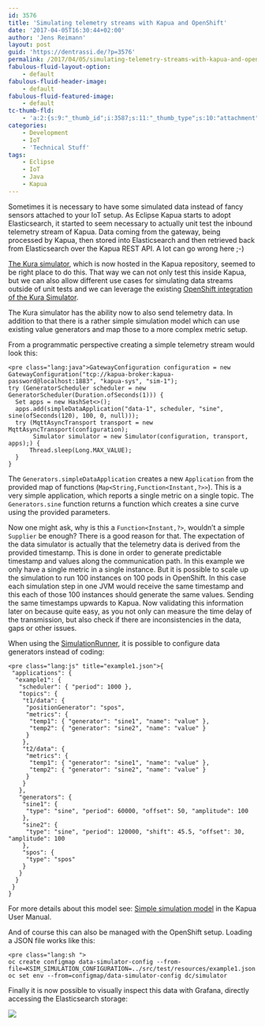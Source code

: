 ```yaml
---
id: 3576
title: 'Simulating telemetry streams with Kapua and OpenShift'
date: '2017-04-05T16:30:44+02:00'
author: 'Jens Reimann'
layout: post
guid: 'https://dentrassi.de/?p=3576'
permalink: /2017/04/05/simulating-telemetry-streams-with-kapua-and-openshift/
fabulous-fluid-layout-option:
    - default
fabulous-fluid-header-image:
    - default
fabulous-fluid-featured-image:
    - default
tc-thumb-fld:
    - 'a:2:{s:9:"_thumb_id";i:3587;s:11:"_thumb_type";s:10:"attachment";}'
categories:
    - Development
    - IoT
    - 'Technical Stuff'
tags:
    - Eclipse
    - IoT
    - Java
    - Kapua
---
```


Sometimes it is necessary to have some simulated data instead of fancy sensors attached to your IoT setup. As Eclipse Kapua starts to adopt Elasticsearch, it started to seem necessary to actually unit test the inbound telemetry stream of Kapua. Data coming from the gateway, being processed by Kapua, then stored into Elasticsearch and then retrieved back from Elasticsearch over the Kapua REST API. A lot can go wrong here ;-)

[The Kura simulator](https://github.com/eclipse/kapua/tree/develop/simulator-kura), which is now hosted in the Kapua repository, seemed to be right place to do this. That way we can not only test this inside Kapua, but we can also allow different use cases for simulating data streams outside of unit tests and we can leverage the existing [OpenShift integration of the Kura Simulator](https://github.com/eclipse/kapua/tree/develop/simulator-kura/openshift).

The Kura simulator has the ability now to also send telemetry data. In addition to that there is a rather simple simulation model which can use existing value generators and map those to a more complex metric setup.

From a programmatic perspective creating a simple telemetry stream would look this:

```
<pre class="lang:java">GatewayConfiguration configuration = new GatewayConfiguration("tcp://kapua-broker:kapua-password@localhost:1883", "kapua-sys", "sim-1");
try (GeneratorScheduler scheduler = new GeneratorScheduler(Duration.ofSeconds(1))) {
  Set apps = new HashSet<>();
  apps.add(simpleDataApplication("data-1", scheduler, "sine", sine(ofSeconds(120), 100, 0, null)));
  try (MqttAsyncTransport transport = new MqttAsyncTransport(configuration);
       Simulator simulator = new Simulator(configuration, transport, apps);) {
      Thread.sleep(Long.MAX_VALUE);
  }
}
```

The `Generators.simpleDataApplication` creates a new `Application` from the provided map of functions (`Map<String,Function<Instant,?>>`). This is a very simple application, which reports a single metric on a single topic. The `Generators.sine` function returns a function which creates a sine curve using the provided parameters.

Now one might ask, why is this a `Function<Instant,?>`, wouldn’t a simple `Supplier` be enough? There is a good reason for that. The expectation of the data simulator is actually that the telemetry data is derived from the provided timestamp. This is done in order to generate predictable timestamp and values along the communication path. In this example we only have a single metric in a single instance. But it is possible to scale up the simulation to run 100 instances on 100 pods in OpenShift. In this case each simulation step in one JVM would receive the same timestamp and this each of those 100 instances should generate the same values. Sending the same timestamps upwards to Kapua. Now validating this information later on because quite easy, as you not only can measure the time delay of the transmission, but also check if there are inconsistencies in the data, gaps or other issues.

When using the [SimulationRunner](http://download.eclipse.org/kapua/docs/develop/user-manual/en/simulator.html), it is possible to configure data generators instead of coding:

```
<pre class="lang:js" title="example1.json">{
 "applications": {
  "example1": {
   "scheduler": { "period": 1000 },
   "topics": {
    "t1/data": {
     "positionGenerator": "spos",
     "metrics": {
      "temp1": { "generator": "sine1", "name": "value" },
      "temp2": { "generator": "sine2", "name": "value" }
     }
    },
    "t2/data": {
     "metrics": {
      "temp1": { "generator": "sine1", "name": "value" },
      "temp2": { "generator": "sine2", "name": "value" }
     }
    }
   },
   "generators": {
    "sine1": {
     "type": "sine", "period": 60000, "offset": 50, "amplitude": 100
    },
    "sine2": {
     "type": "sine", "period": 120000, "shift": 45.5, "offset": 30, "amplitude": 100
    },
    "spos": {
     "type": "spos"
    }
   }
  }
 }
}
```

For more details about this model see: [Simple simulation model](http://download.eclipse.org/kapua/docs/develop/user-manual/en/simulator.html#simple-simulation-model) in the Kapua User Manual.

And of course this can also be managed with the OpenShift setup. Loading a JSON file works like this:

```
<pre class="lang:sh ">
oc create configmap data-simulator-config --from-file=KSIM_SIMULATION_CONFIGURATION=../src/test/resources/example1.json
oc set env --from=configmap/data-simulator-config dc/simulator
```

Finally it is now possible to visually inspect this data with Grafana, directly accessing the Elasticsearch storage:

[![](https://dentrassi.de/wp-content/uploads/grafana1.png)](https://dentrassi.de/wp-content/uploads/grafana1.png)